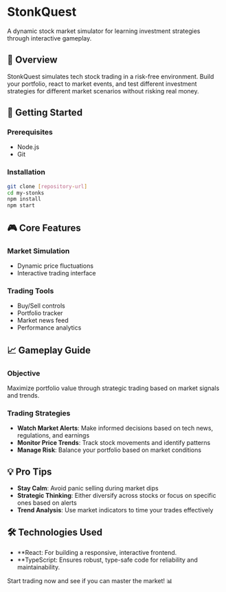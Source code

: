 # StonkQuest

A dynamic stock market simulator for learning investment strategies through interactive gameplay.

## 🎯 Overview

StonkQuest simulates tech stock trading in a risk-free environment. Build your portfolio, react to market events, and test different investment strategies for different market scenarios without risking real money.

## 🚀 Getting Started

### Prerequisites
- Node.js
- Git

### Installation
```bash
git clone [repository-url]
cd my-stonks
npm install
npm start
```

## 🎮 Core Features

### Market Simulation
- Dynamic price fluctuations
- Interactive trading interface

### Trading Tools
- Buy/Sell controls
- Portfolio tracker
- Market news feed
- Performance analytics

## 📈 Gameplay Guide

### Objective
Maximize portfolio value through strategic trading based on market signals and trends.

### Trading Strategies
- **Watch Market Alerts**: Make informed decisions based on tech news, regulations, and earnings
- **Monitor Price Trends**: Track stock movements and identify patterns
- **Manage Risk**: Balance your portfolio based on market conditions

## 💡 Pro Tips

- **Stay Calm**: Avoid panic selling during market dips
- **Strategic Thinking**: Either diversify across stocks or focus on specific ones based on alerts
- **Trend Analysis**: Use market indicators to time your trades effectively

## 🛠️ Technologies Used

- **React: For building a responsive, interactive frontend.
- **TypeScript: Ensures robust, type-safe code for reliability and maintainability.

Start trading now and see if you can master the market! 📊
